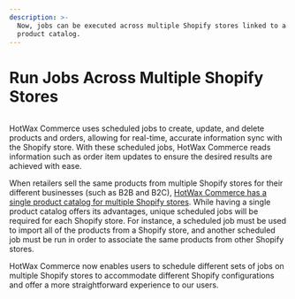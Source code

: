 ```yaml
---
description: >-
  Now, jobs can be executed across multiple Shopify stores linked to a single
  product catalog.
---
```


# Run Jobs Across Multiple Shopify Stores

<figure><img src="https://www.hotwax.co/hubfs/Product%20Updates%20and%20Release%20Notes/2022/October%202022/Product%20Updates/Feature%20image/%23PU2_%20Job%20Manager%20now%20supports%20retailers%20that%20connect%20multiple%20Shopify%20Stores%20(1).webp" alt=""><figcaption></figcaption></figure>

HotWax Commerce uses scheduled jobs to create, update, and delete products and orders, allowing for real-time, accurate information sync with the Shopify store. With these scheduled jobs, HotWax Commerce reads information such as order item updates to ensure the desired results are achieved with ease.

When retailers sell the same products from multiple Shopify stores for their different businesses (such as B2B and B2C), [HotWax Commerce has a single product catalog for multiple Shopify stores](https://www.hotwax.co/product-updates/use-one-product-catalog-for-multiple-shopify-stores?hsLang=en). While having a single product catalog offers its advantages, unique scheduled jobs will be required for each Shopify store. For instance, a scheduled job must be used to import all of the products from a Shopify store, and another scheduled job must be run in order to associate the same products from other Shopify stores.

HotWax Commerce now enables users to schedule different sets of jobs on multiple Shopify stores to accommodate different Shopify configurations and offer a more straightforward experience to our users.
